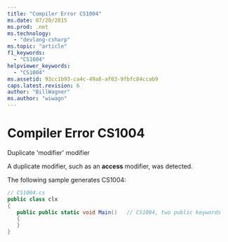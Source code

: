 ```yaml
---
title: "Compiler Error CS1004"
ms.date: 07/20/2015
ms.prod: .net
ms.technology: 
  - "devlang-csharp"
ms.topic: "article"
f1_keywords: 
  - "CS1004"
helpviewer_keywords: 
  - "CS1004"
ms.assetid: 93cc1b93-ca4c-49a8-af03-9fbfc84ccab9
caps.latest.revision: 6
author: "BillWagner"
ms.author: "wiwagn"
---
```

# Compiler Error CS1004
Duplicate 'modifier' modifier  
  
 A duplicate modifier, such as an **access** modifier, was detected.  
  
 The following sample generates CS1004:  
  
```csharp  
// CS1004.cs  
public class clx  
{  
   public public static void Main()   // CS1004, two public keywords  
   {  
   }  
}  
```
